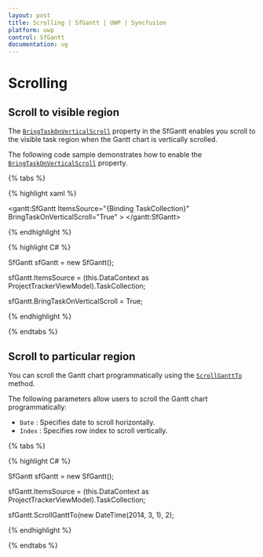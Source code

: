 ```yaml
---
layout: post
title: Scrolling | SfGantt | UWP | Syncfusion
platform: uwp
control: SfGantt
documentation: ug
---
```


# Scrolling

## Scroll to visible region

The [`BringTaskOnVerticalScroll`](https://help.syncfusion.com/cr/cref_files/uwp/Syncfusion.SfGantt.UWP~Syncfusion.UI.Xaml.Gantt.SfGantt~BringTaskOnVerticalScroll.html) property in the SfGantt enables you scroll to the visible task region when the Gantt chart is vertically scrolled.

The following code sample demonstrates how to enable the [`BringTaskOnVerticalScroll`](https://help.syncfusion.com/cr/cref_files/uwp/Syncfusion.SfGantt.UWP~Syncfusion.UI.Xaml.Gantt.SfGantt~BringTaskOnVerticalScroll.html) property.

{% tabs %}

{% highlight xaml %}

<gantt:SfGantt ItemsSource="{Binding TaskCollection}" BringTaskOnVerticalScroll="True" >
</gantt:SfGantt>

{% endhighlight %}

{% highlight C# %}

SfGantt sfGantt = new SfGantt();

sfGantt.ItemsSource = (this.DataContext as ProjectTrackerViewModel).TaskCollection;

sfGantt.BringTaskOnVerticalScroll = True;

{% endhighlight %}

{% endtabs %}

## Scroll to particular region

You can scroll the Gantt chart programmatically using the [`ScrollGanttTo`](https://help.syncfusion.com/cr/cref_files/uwp/Syncfusion.SfGantt.UWP~Syncfusion.UI.Xaml.Gantt.SfGantt~ScrollGanttTo.html) method. 

The following parameters allow users to scroll the Gantt chart programmatically:

* `Date` : Specifies date to scroll horizontally.
* `Index` : Specifies row index to scroll vertically.
 
{% tabs %}

{% highlight C# %}

SfGantt sfGantt = new SfGantt();

sfGantt.ItemsSource = (this.DataContext as ProjectTrackerViewModel).TaskCollection;

sfGantt.ScrollGanttTo(new DateTime(2014, 3, 1), 2);

{% endhighlight %}

{% endtabs %}
